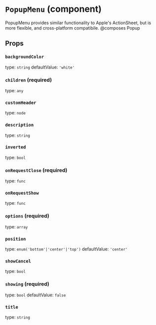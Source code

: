 `PopupMenu` (component)
=======================

PopupMenu provides similar functionality to Apple's
ActionSheet, but is more flexible, and cross-platform compatibile.
@composes Popup

Props
-----

### `backgroundColor`

type: `string`
defaultValue: `'white'`


### `children` (required)

type: `any`


### `customHeader`

type: `node`


### `description`

type: `string`


### `inverted`

type: `bool`


### `onRequestClose` (required)

type: `func`


### `onRequestShow`

type: `func`


### `options` (required)

type: `array`


### `position`

type: `enum('bottom'|'center'|'top')`
defaultValue: `'center'`


### `showCancel`

type: `bool`


### `showing` (required)

type: `bool`
defaultValue: `false`


### `title`

type: `string`


